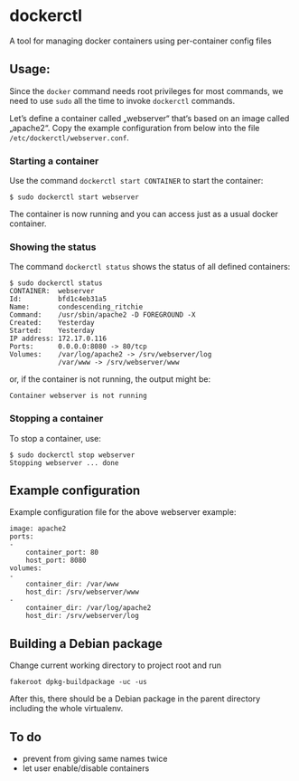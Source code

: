 # dockerctl

A tool for managing docker containers using per-container config files

## Usage:

Since the `docker` command needs root privileges for most commands, we need to
use `sudo` all the time to invoke `dockerctl` commands.

Let’s define a container called „webserver“ that‘s based on an image called
„apache2“. Copy the example configuration from below into the file
`/etc/dockerctl/webserver.conf`.

### Starting a container
Use the command `dockerctl start CONTAINER` to start the container:

    $ sudo dockerctl start webserver

The container is now running and you can access just as a usual docker
container.

### Showing the status

The command `dockerctl status` shows the status of all defined containers:

    $ sudo dockerctl status
    CONTAINER:  webserver
    Id:         bfd1c4eb31a5
    Name:       condescending_ritchie
    Command:    /usr/sbin/apache2 -D FOREGROUND -X
    Created:    Yesterday
    Started:    Yesterday
    IP address: 172.17.0.116
    Ports:      0.0.0.0:8080 -> 80/tcp
    Volumes:    /var/log/apache2 -> /srv/webserver/log
                /var/www -> /srv/webserver/www

or, if the container is not running, the output might be:

    Container webserver is not running

### Stopping a container

To stop a container, use:

    $ sudo dockerctl stop webserver
    Stopping webserver ... done

## Example configuration

Example configuration file for the above webserver example:

    image: apache2
    ports:
    -
        container_port: 80
        host_port: 8080
    volumes:
    -
        container_dir: /var/www
        host_dir: /srv/webserver/www
    -
        container_dir: /var/log/apache2
        host_dir: /srv/webserver/log

## Building a Debian package

Change current working directory to project root and run

    fakeroot dpkg-buildpackage -uc -us

After this, there should be a Debian package in the parent directory
including the whole virtualenv.

## To do

* prevent from giving same names twice
* let user enable/disable containers
